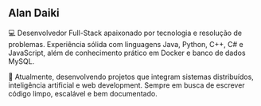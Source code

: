 <h2>Alan Daiki</h2>
💻 Desenvolvedor Full-Stack apaixonado por tecnologia e resolução de problemas. Experiência sólida com linguagens Java, Python, C++, C# e JavaScript, além de conhecimento prático em Docker e banco de dados MySQL.

🔧 Atualmente, desenvolvendo projetos que integram sistemas distribuídos, inteligência artificial e web development. Sempre em busca de escrever código limpo, escalável e bem documentado.



<!--
**daikisuga/daikisuga** is a ✨ _special_ ✨ repository because its `README.md` (this file) appears on your GitHub profile.

Here are some ideas to get you started:

- 🔭 I’m currently working on ...
- 🌱 I’m currently learning ...
- 👯 I’m looking to collaborate on ...
- 🤔 I’m looking for help with ...
- 💬 Ask me about ...
- 📫 How to reach me: ...
- 😄 Pronouns: ...
- ⚡ Fun fact: ...
-->
